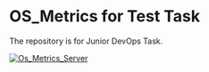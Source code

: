 # OS_Metrics for Test Task
The repository is for Junior DevOps Task.

[![Os_Metrics_Server](https://github.com/MojitoTea/Os_Metrics_Server/actions/workflows/cicd.yml/badge.svg)](https://github.com/MojitoTea/Os_Metrics_Server/actions/workflows/cicd.yml)
